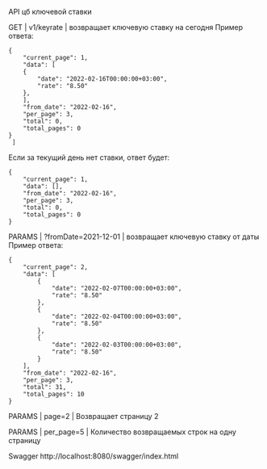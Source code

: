 API цб ключевой ставки

GET | v1/keyrate | возвращает ключевую ставку на сегодня
Пример ответа:
```
{
    "current_page": 1,
    "data": [
    {
        "date": "2022-02-16T00:00:00+03:00",
        "rate": "8.50"
    },
    ],
    "from_date": "2022-02-16",
    "per_page": 3,
    "total": 0,
    "total_pages": 0
}
 ]
```

Если за текущий день нет ставки, ответ будет:
```
{
    "current_page": 1,
    "data": [],
    "from_date": "2022-02-16",
    "per_page": 3,
    "total": 0,
    "total_pages": 0
}
```

PARAMS | ?fromDate=2021-12-01 | возвращает ключевую ставку от даты
Пример ответа:
```
{
    "current_page": 2,
    "data": [
        {
            "date": "2022-02-07T00:00:00+03:00",
            "rate": "8.50"
        },
        {
            "date": "2022-02-04T00:00:00+03:00",
            "rate": "8.50"
        },
        {
            "date": "2022-02-03T00:00:00+03:00",
            "rate": "8.50"
        }
    ],
    "from_date": "2022-02-16",
    "per_page": 3,
    "total": 31,
    "total_pages": 10
}
```
PARAMS | page=2 | Возвращает страницу 2

PARAMS | per_page=5 | Количество возвращаемых строк на одну страницу


Swagger http://localhost:8080/swagger/index.html
